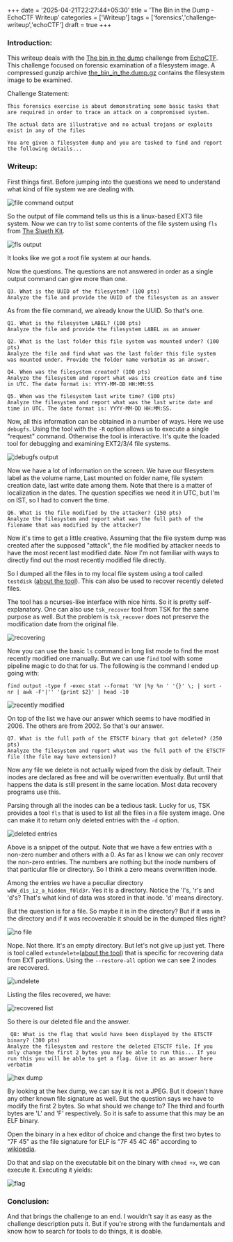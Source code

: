 +++
date = '2025-04-21T22:27:44+05:30'
title = 'The Bin in the Dump - EchoCTF Writeup'
categories = ['Writeup']
tags = ['forensics','challenge-writeup','echoCTF']
draft = true
+++

### Introduction:
This writeup deals with the [The bin in the dump](https://echoctf.red/challenge/8) challenge from [EchoCTF](https://echoctf.red/). This challenge focused on forensic examination of a filesystem image. A compressed gunzip archive [the_bin_in_the.dump.gz](https://echoctf.red/uploads/the_bin_in_the.dump.gz) contains the filesystem image to be examined.

Challenge Statement:
```
This forensics exercise is about demonstrating some basic tasks that are required in order to trace an attack on a compromised system.

The actual data are illustrative and no actual trojans or exploits exist in any of the files

You are given a filesystem dump and you are tasked to find and report the following details...
```

### Writeup:
First things first. Before jumping into the questions we need to understand what kind of file system we are dealing with. 

![file command output](/images/echoctf_thebininthedump/1.png)

So the output of file command tells us this is a linux-based EXT3 file system. Now we can try to list some contents of the file system using `fls` from [The Slueth Kit](https://sleuthkit.org/). 

![fls output](/images/echoctf_thebininthedump/2.png)

It looks like we got a root file system at our hands. 


Now the questions. The questions are not answered in order as a single output command can give more than one.

```
Q3. What is the UUID of the filesystem? (100 pts)
Analyze the file and provide the UUID of the filesystem as an answer
```

As from the file command, we already know the UUID. So that's one.

```
Q1. What is the filesystem LABEL? (100 pts)
Analyze the file and provide the filesystem LABEL as an answer

Q2. What is the last folder this file system was mounted under? (100 pts)
Analyze the file and find what was the last folder this file system was mounted under. Provide the folder name verbatim as an answer.

Q4. When was the filesystem created? (100 pts)
Analyze the filesystem and report what was its creation date and time in UTC. The date format is: YYYY-MM-DD HH:MM:SS

Q5. When was the filesystem last write time? (100 pts)
Analyze the filesystem and report what was the last write date and time in UTC. The date format is: YYYY-MM-DD HH:MM:SS.
```
Now, all this information can be obtained in a number of ways. Here we use `debugfs`. Using the tool with the `-R` option allows us to execute a single "request" command. Otherwise the tool is interactive. It's quite the loaded tool for debugging and examining EXT2/3/4 file systems.

![debugfs output](/images/echoctf_thebininthedump/3.png)

Now we have a lot of information on the screen. We have our filesystem label as the volume name, Last mounted on folder name, file system creation date, last write date among them. Note that there is a matter of localization in the dates. The question specifies we need it in UTC, but I'm on IST, so I had to convert the time. 

```
Q6. What is the file modified by the attacker? (150 pts)
Analyze the filesystem and report what was the full path of the filename that was modified by the attacker?
```

Now it's time to get a little creative. Assuming that the file system dump was created after the supposed "attack", the file modified by attacker needs to have the most recent last modified date. Now I'm not familiar with ways to directly find out the most recently modified file directly.

So I dumped all the files in to my local file system using a tool called `testdisk` ([about the tool](https://www.cgsecurity.org/wiki/TestDisk)). This can also be used to recover recently deleted files. 

The tool has a ncurses-like interface with nice hints. So it is pretty self-explanatory. One can also use `tsk_recover` tool from TSK for the same purpose as well. But the problem is `tsk_recover` does not preserve the modification date from the original file.

![recovering](/images/echoctf_thebininthedump/4.png)

Now you can use the basic `ls` command in long list mode to find the most recently modified one manually. But we can use `find` tool with some pipeline magic to do that for us. The following is the command I ended up going with:

```
find output -type f -exec stat --format '%Y |%y %n ' '{}' \; | sort -nr | awk -F'|'' '{print $2}' | head -10
```

![recently modified](/images/echoctf_thebininthedump/5.png)

On top of the list we have our answer which seems to have modified in 2006. The others are from 2002. So that's our answer.


```
Q7. What is the full path of the ETSCTF binary that got deleted? (250 pts)
Analyze the filesystem and report what was the full path of the ETSCTF file (the file may have extension)?
```

Now any file we delete is not actually wiped from the disk by default. Their inodes are declared as free and will be overwritten eventually. But until that happens the data is still present in the same location. Most data recovery programs use this. 

Parsing through all the inodes can be a tedious task. Lucky for us, TSK provides a tool `fls` that is used to list all the files in a file system image. One can make it to return only deleted entries with the `-d` option.

![deleted entries](/images/echoctf_thebininthedump/6.png)

Above is a snippet of the output. Note that we have a few entries with a non-zero number and others with a 0. As far as I know we can only recover the non-zero entries. The numbers are nothing but the inode numbers of that particular file or directory. So I think a zero means overwritten inode.

Among the entries we have a peculiar directory `w0W_d1s_iz_a_hidden_f0ld3r`. Yes it is a directory. Notice the 'l's, 'r's and 'd's? That's what kind of data was stored in that inode. 'd' means directory.

But the question is for a file. So maybe it is in the directory? But if it was in the directory and if it was recoverable it should be in the dumped files right?

![no file](/images/echoctf_thebininthedump/7.png)

Nope. Not there. It's an empty directory. But let's not give up just yet. There is tool called `extundelete`([about the tool](https://extundelete.sourceforge.net/)) that is specific for recovering data from EXT partitions. Using the `--restore-all` option we can see 2 inodes are recovered.

![undelete](/images/echoctf_thebininthedump/8.png)

Listing the files recovered, we have:

![recovered list](/images/echoctf_thebininthedump/9.png)

So there is our deleted file and the answer.

```
 Q8: What is the flag that would have been displayed by the ETSCTF binary? (300 pts)
Analyze the filesystem and restore the deleted ETSCTF file. If you only change the first 2 bytes you may be able to run this... If you run this you will be able to get a flag. Give it as an answer here verbatim
```

![hex dump](/images/echoctf_thebininthedump/10.png)

By looking at the hex dump, we can say it is not a JPEG. But it doesn't have any other known file signature as well. But the question says we have to modify the first 2 bytes. So what should we change to? The third and fourth bytes are 'L' and 'F' respectively. So it is safe to assume that this may be an ELF binary. 

Open the binary in a hex editor of choice and change the first two bytes to "7F 45" as the file signature for ELF is "7F 45 4C 46" according to [wikipedia](https://en.wikipedia.org/wiki/List_of_file_signatures).

Do that and slap on the executable bit on the binary with `chmod +x`, we can execute it. Executing it yields:

![flag](/images/echoctf_thebininthedump/11.png)

### Conclusion:

And that brings the challenge to an end. I wouldn't say it as easy as the challenge description puts it. But if you're strong with the fundamentals and know how to search for tools to do things, it is doable.

